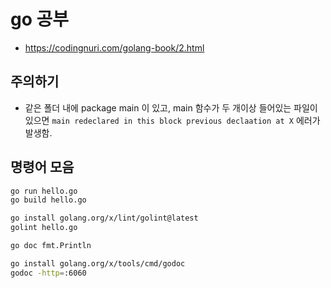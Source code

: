 # go 공부
- https://codingnuri.com/golang-book/2.html

## 주의하기
- 같은 폴더 내에 package main 이 있고, main 함수가 두 개이상 들어있는
파일이 있으면 `main redeclared in this block previous declaation at X`
에러가 발생함.

## 명령어 모음
```bash
go run hello.go
go build hello.go

go install golang.org/x/lint/golint@latest
golint hello.go

go doc fmt.Println

go install golang.org/x/tools/cmd/godoc
godoc -http=:6060
```

